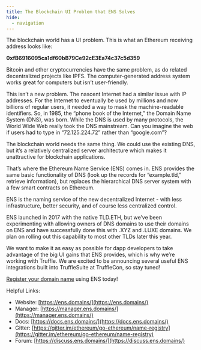 ```yaml
---
title: The Blockchain UI Problem that ENS Solves
hide:
  - navigation
---
```


The blockchain world has a UI problem. This is what an Ethereum receiving address looks like:

**0xfB6916095ca1df60bB79Ce92cE3Ea74c37c5d359**

Bitcoin and other cryptocurrencies have the same problem, as do related decentralized projects like IPFS. The computer-generated address system works great for computers but isn’t user-friendly.

This isn’t a new problem. The nascent Internet had a similar issue with IP addresses. For the Internet to eventually be used by millions and now billions of regular users, it needed a way to mask the machine-readable identifiers. So, in 1985, the “phone book of the Internet,” the Domain Name System (DNS), was born. While the DNS is used by many protocols, the World Wide Web really took the DNS mainstream. Can you imagine the web if users had to type in “72.125.224.72” rather than “google.com”?

The blockchain world needs the same thing. We could use the existing DNS, but it’s a relatively centralized server architecture which makes it unattractive for blockchain applications.

That’s where the Ethereum Name Service (ENS) comes in. ENS provides the same basic functionality of DNS (look up the records for “example.tld,” retrieve information), but replaces the hierarchical DNS server system with a few smart contracts on Ethereum.

ENS is the naming service of the new decentralized Internet - with less infrastructure, better security, and of course less centralized control.

ENS launched in 2017 with the native TLD.ETH, but we’ve been experimenting with allowing owners of DNS domains to use their domains on ENS and have successfully done this with .XYZ and .LUXE domains. We plan on rolling out this capability to most other TLDs later this year.

We want to make it as easy as possible for dapp developers to take advantage of the big UI gains that ENS provides, which is why we’re working with Truffle. We are excited to be announcing several useful ENS integrations built into TruffleSuite at TruffleCon, so stay tuned!

[Register your domain name](https://ens.domains/) using ENS today!

Helpful Links:
* Website: [https://ens.domains/](https://ens.domains/)
* Manager: [https://manager.ens.domains/](https://manager.ens.domains/)
* Docs: [https://docs.ens.domains/](https://docs.ens.domains/)
* Gitter: [https://gitter.im/ethereum/go-ethereum/name-registry](https://gitter.im/ethereum/go-ethereum/name-registry)
* Forum: [https://discuss.ens.domains/](https://discuss.ens.domains/)

